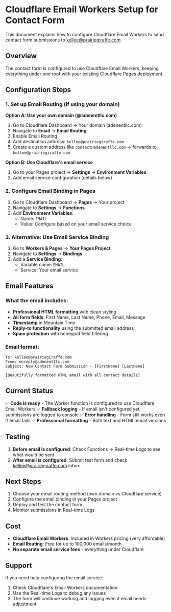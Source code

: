 # Cloudflare Email Workers Setup for Contact Form

This document explains how to configure Cloudflare Email Workers to send contact form submissions to kellee@prairiegiraffe.com.

## Overview

The contact form is configured to use Cloudflare Email Workers, keeping everything under one roof with your existing Cloudflare Pages deployment.

## Configuration Steps

### 1. Set up Email Routing (if using your domain)

**Option A: Use your own domain (@adenentllc.com)**

1. Go to Cloudflare Dashboard → Your domain (adenentllc.com)
2. Navigate to **Email** → **Email Routing**
3. Enable Email Routing
4. Add destination address: `kellee@prairiegiraffe.com`
5. Create a custom address like `contact@adenentllc.com` → forwards to `kellee@prairiegiraffe.com`

**Option B: Use Cloudflare's email service**

1. Go to your Pages project → **Settings** → **Environment Variables**
2. Add email service configuration (details below)

### 2. Configure Email Binding in Pages

1. Go to Cloudflare Dashboard → **Pages** → Your project
2. Navigate to **Settings** → **Functions**
3. Add **Environment Variables**:
   - Name: `EMAIL`
   - Value: Configure based on your email service choice

### 3. Alternative: Use Email Service Binding

1. Go to **Workers & Pages** → **Your Pages Project**
2. Navigate to **Settings** → **Bindings**
3. Add a **Service Binding**:
   - Variable name: `EMAIL`
   - Service: Your email service

## Email Features

### What the email includes:

- **Professional HTML formatting** with clean styling
- **All form fields**: First Name, Last Name, Phone, Email, Message
- **Timestamp** in Mountain Time
- **Reply-to functionality** using the submitted email address
- **Spam protection** with honeypot field filtering

### Email format:

```
To: kellee@prairiegiraffe.com
From: noreply@adenentllc.com
Subject: New Contact Form Submission - [FirstName] [LastName]

[Beautifully formatted HTML email with all contact details]
```

## Current Status

✅ **Code is ready** - The Worker function is configured to use Cloudflare Email Workers
✅ **Fallback logging** - If email isn't configured yet, submissions are logged to console
✅ **Error handling** - Form still works even if email fails
✅ **Professional formatting** - Both text and HTML email versions

## Testing

1. **Before email is configured**: Check Functions → Real-time Logs to see what would be sent
2. **After email is configured**: Submit test form and check kellee@prairiegiraffe.com inbox

## Next Steps

1. Choose your email routing method (own domain vs Cloudflare service)
2. Configure the email binding in your Pages project
3. Deploy and test the contact form
4. Monitor submissions in Real-time Logs

## Cost

- **Cloudflare Email Workers**: Included in Workers pricing (very affordable)
- **Email Routing**: Free for up to 100,000 emails/month
- **No separate email service fees** - everything under Cloudflare

## Support

If you need help configuring the email service:

1. Check Cloudflare's Email Workers documentation
2. Use the Real-time Logs to debug any issues
3. The form will continue working and logging even if email needs adjustment
